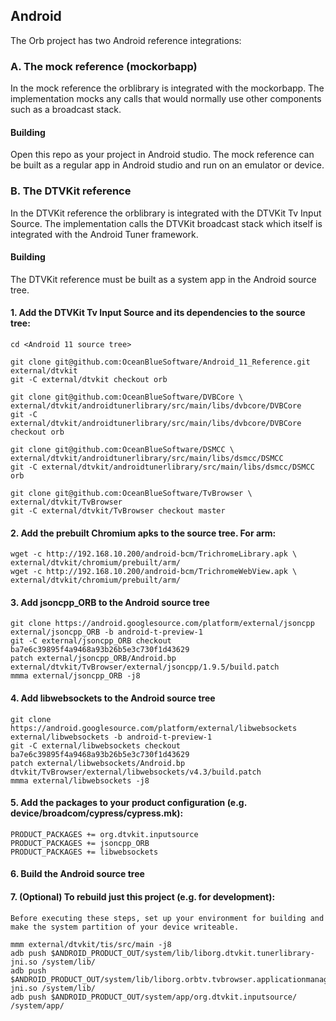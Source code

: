 ## Android

The Orb project has two Android reference integrations:

### A. The mock reference (mockorbapp)

In the mock reference the orblibrary is integrated with the mockorbapp. The implementation mocks any calls that would normally use other components such as a broadcast stack.

#### Building

Open this repo as your project in Android studio. The mock reference can be built as a regular app in Android studio and run on an emulator or device.

### B. The DTVKit reference

In the DTVKit reference the orblibrary is integrated with the DTVKit Tv Input Source. The implementation calls the DTVKit broadcast stack which itself is integrated with the Android Tuner framework.

#### Building

The DTVKit reference must be built as a system app in the Android source tree.

#### 1. Add the DTVKit Tv Input Source and its dependencies to the source tree:

```
cd <Android 11 source tree>

git clone git@github.com:OceanBlueSoftware/Android_11_Reference.git external/dtvkit
git -C external/dtvkit checkout orb

git clone git@github.com:OceanBlueSoftware/DVBCore \
external/dtvkit/androidtunerlibrary/src/main/libs/dvbcore/DVBCore
git -C external/dtvkit/androidtunerlibrary/src/main/libs/dvbcore/DVBCore checkout orb

git clone git@github.com:OceanBlueSoftware/DSMCC \
external/dtvkit/androidtunerlibrary/src/main/libs/dsmcc/DSMCC
git -C external/dtvkit/androidtunerlibrary/src/main/libs/dsmcc/DSMCC orb

git clone git@github.com:OceanBlueSoftware/TvBrowser \
external/dtvkit/TvBrowser
git -C external/dtvkit/TvBrowser checkout master
```

#### 2. Add the prebuilt Chromium apks to the source tree. For arm:

```
wget -c http://192.168.10.200/android-bcm/TrichromeLibrary.apk \
external/dtvkit/chromium/prebuilt/arm/
wget -c http://192.168.10.200/android-bcm/TrichromeWebView.apk \
external/dtvkit/chromium/prebuilt/arm/
```

#### 3. Add jsoncpp_ORB to the Android source tree

```
git clone https://android.googlesource.com/platform/external/jsoncpp external/jsoncpp_ORB -b android-t-preview-1
git -C external/jsoncpp_ORB checkout ba7e6c39895f4a9468a93b26b5e3c730f1d43629
patch external/jsoncpp_ORB/Android.bp external/dtvkit/TvBrowser/external/jsoncpp/1.9.5/build.patch
mmma external/jsoncpp_ORB -j8
```

#### 4. Add libwebsockets to the Android source tree

```
git clone https://android.googlesource.com/platform/external/libwebsockets external/libwebsockets -b android-t-preview-1
git -C external/libwebsockets checkout ba7e6c39895f4a9468a93b26b5e3c730f1d43629
patch external/libwebsockets/Android.bp dtvkit/TvBrowser/external/libwebsockets/v4.3/build.patch
mmma external/libwebsockets -j8
```

#### 5. Add the packages to your product configuration (e.g. device/broadcom/cypress/cypress.mk):

```
PRODUCT_PACKAGES += org.dtvkit.inputsource
PRODUCT_PACKAGES += jsoncpp_ORB
PRODUCT_PACKAGES += libwebsockets
```

#### 6. Build the Android source tree

#### 7. (Optional) To rebuild just this project (e.g. for development):

```
Before executing these steps, set up your environment for building and make the system partition of your device writeable.

mmm external/dtvkit/tis/src/main -j8
adb push $ANDROID_PRODUCT_OUT/system/lib/liborg.dtvkit.tunerlibrary-jni.so /system/lib/
adb push $ANDROID_PRODUCT_OUT/system/lib/liborg.orbtv.tvbrowser.applicationmanager-jni.so /system/lib/
adb push $ANDROID_PRODUCT_OUT/system/app/org.dtvkit.inputsource/ /system/app/
```
